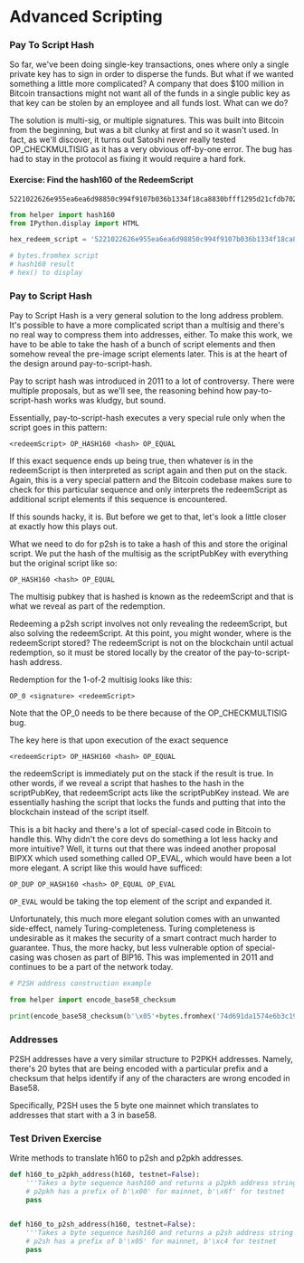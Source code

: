 
# Advanced Scripting

### Pay To Script Hash

So far, we've been doing single-key transactions, ones where only a single private key has to sign in order to disperse the funds. But what if we wanted something a little more complicated? A company that does $100 million in Bitcoin transactions might not want all of the funds in a single public key as that key can be stolen by an employee and all funds lost. What can we do?

The solution is multi-sig, or multiple signatures. This was built into Bitcoin from the beginning, but was a bit clunky at first and so it wasn't used. In fact, as we'll discover, it turns out Satoshi never really tested OP_CHECKMULTISIG as it has a very obvious off-by-one error. The bug has had to stay in the protocol as fixing it would require a hard fork.

#### Exercise: Find the hash160 of the RedeemScript

```
5221022626e955ea6ea6d98850c994f9107b036b1334f18ca8830bfff1295d21cfdb702103b287eaf122eea69030a0e9feed096bed8045c8b98bec453e1ffac7fbdbd4bb7152ae
```


```python
from helper import hash160
from IPython.display import HTML

hex_redeem_script = '5221022626e955ea6ea6d98850c994f9107b036b1334f18ca8830bfff1295d21cfdb702103b287eaf122eea69030a0e9feed096bed8045c8b98bec453e1ffac7fbdbd4bb7152ae'

# bytes.fromhex script
# hash160 result
# hex() to display
```

### Pay to Script Hash

Pay to Script Hash is a very general solution to the long address problem. It's possible to have a more complicated script than a multisig and there's no real way to compress them into addresses, either. To make this work, we have to be able to take the hash of a bunch of script elements and then somehow reveal the pre-image script elements later. This is at the heart of the design around pay-to-script-hash.

Pay to script hash was introduced in 2011 to a lot of controversy. There were multiple proposals, but as we'll see, the reasoning behind how pay-to-script-hash works was kludgy, but sound.

Essentially, pay-to-script-hash executes a very special rule only when the script goes in this pattern:

`<redeemScript> OP_HASH160 <hash> OP_EQUAL`

If this exact sequence ends up being true, then whatever is in the redeemScript is then interpreted as script again and then put on the stack. Again, this is a very special pattern and the Bitcoin codebase makes sure to check for this particular sequence and only interprets the redeemScript as additional script elements if this sequence is encountered.

If this sounds hacky, it is. But before we get to that, let's look a little closer at exactly how this plays out.

What we need to do for p2sh is to take a hash of this and store the original script. We put the hash of the multisig as the scriptPubKey with everything but the original script like so:

`OP_HASH160 <hash> OP_EQUAL`

The multisig pubkey that is hashed is known as the redeemScript and that is what we reveal as part of the redemption.

Redeeming a p2sh script involves not only revealing the redeemScript, but also solving the redeemScript. At this point, you might wonder, where is the redeemScript stored? The redeemScript is not on the blockchain until actual redemption, so it must be stored locally by the creator of the pay-to-script-hash address.

Redemption for the 1-of-2 multisig looks like this:

`OP_0 <signature> <redeemScript>`

Note that the OP_0 needs to be there because of the OP_CHECKMULTISIG bug.

The key here is that upon execution of the exact sequence

`<redeemScript> OP_HASH160 <hash> OP_EQUAL`

the redeemScript is immediately put on the stack if the result is true. In other words, if we reveal a script that hashes to the hash in the scriptPubKey, that redeemScript acts like the scriptPubKey instead. We are essentially hashing the script that locks the funds and putting that into the blockchain instead of the script itself.

This is a bit hacky and there's a lot of special-cased code in Bitcoin to handle this. Why didn't the core devs do something a lot less hacky and more intuitive? Well, it turns out that there was indeed another proposal BIPXX which used something called OP_EVAL, which would have been a lot more elegant. A script like this would have sufficed:

`OP_DUP OP_HASH160 <hash> OP_EQUAL OP_EVAL`

`OP_EVAL` would be taking the top element of the script and expanded it.

Unfortunately, this much more elegant solution comes with an unwanted side-effect, namely Turing-completeness. Turing completeness is undesirable as it makes the security of a smart contract much harder to guarantee. Thus, the more hacky, but less vulnerable option of special-casing was chosen as part of BIP16. This was implemented in 2011 and continues to be a part of the network today.


```python
# P2SH address construction example

from helper import encode_base58_checksum

print(encode_base58_checksum(b'\x05'+bytes.fromhex('74d691da1574e6b3c192ecfb52cc8984ee7b6c56')))
```

### Addresses

P2SH addresses have a very similar structure to P2PKH addresses. Namely, there's 20 bytes that are being encoded with a particular prefix and a checksum that helps identify if any of the characters are wrong encoded in Base58.

Specifically, P2SH uses the 5 byte one mainnet which translates to addresses that start with a 3 in base58.

### Test Driven Exercise

Write methods to translate h160 to p2sh and p2pkh addresses.


```python
def h160_to_p2pkh_address(h160, testnet=False):
    '''Takes a byte sequence hash160 and returns a p2pkh address string'''
    # p2pkh has a prefix of b'\x00' for mainnet, b'\x6f' for testnet
    pass


def h160_to_p2sh_address(h160, testnet=False):
    '''Takes a byte sequence hash160 and returns a p2sh address string'''
    # p2sh has a prefix of b'\x05' for mainnet, b'\xc4 for testnet
    pass
```
